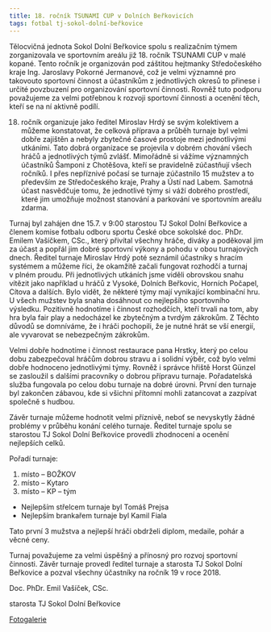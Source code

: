 ```yaml
---
title: 18. ročník TSUNAMI CUP v Dolních Beřkovicích
tags: fotbal tj-sokol-dolní-beřkovice
---
```


Tělocvičná jednota Sokol Dolní Beřkovice spolu s realizačním týmem zorganizovala ve sportovním areálu již 18. ročník TSUNAMI CUP v malé kopané. Tento ročník je organizován pod záštitou hejtmanky Středočeského kraje Ing. Jaroslavy Pokorné Jermanové, což je velmi významné pro takovouto sportovní činnost a účastníkům z jednotlivých okresů to přinese i určité povzbuzení pro organizování sportovní činnosti. Rovněž tuto podporu považujeme za velmi potřebnou k rozvoji sportovní činnosti a ocenění těch, kteří se na ní aktivně podílí.



18. ročník organizuje jako ředitel Miroslav Hrdý se svým kolektivem a můžeme konstatovat, že celková příprava a průběh turnaje byl velmi dobře zajištěn a nebyly zbytečné časové prostoje mezi jednotlivými utkáními. Tato dobrá organizace se projevila v dobrém chování všech hráčů a jednotlivých týmů zvlášť. Mimořádně si vážíme významných účastníků Šamponi z Chotěšova, kteří se pravidelně zúčastňují všech ročníků. I přes nepříznivé počasí se turnaje zúčastnilo 15 mužstev a to především ze Středočeského kraje, Prahy a Ústí nad Labem. Samotná účast nasvědčuje tomu, že jednotlivé týmy si váží dobrého prostředí, které jim umožňuje možnost stanování a parkování ve sportovním areálu zdarma.



Turnaj byl zahájen dne 15.7. v 9:00 starostou TJ Sokol Dolní Beřkovice a členem komise fotbalu odboru sportu České obce sokolské doc. PhDr. Emilem Vašíčkem, CSc., který přivítal všechny hráče, diváky a poděkoval jim za účast a popřál jim dobré sportovní výkony a pohodu v obou turnajových dnech. Ředitel turnaje Miroslav Hrdý poté seznámil účastníky s hracím systémem a můžeme říci, že okamžitě začali fungovat rozhodčí a turnaj v plném proudu. Při jednotlivých utkáních jsme viděli obrovskou snahu vítězit jako například u hráčů z Vysoké, Dolních Beřkovic, Horních Počapel, Cítova a dalších. Bylo vidět, že některé týmy mají vynikající kombinační hru. U všech mužstev byla snaha dosáhnout co nejlepšího sportovního výsledku. Pozitivně hodnotíme i činnost rozhodčích, kteří trvali na tom, aby hra byla fair play a nedocházel ke zbytečným a tvrdým zákrokům. Z Těchto důvodů se domníváme, že i hráči pochopili, že je nutné hrát se vší energií, ale vyvarovat se nebezpečným zákrokům.





Velmi dobře hodnotíme i činnost restaurace pana Hrstky, který po celou dobu zabezpečoval hráčům dobrou stravu a i solidní výběr, což bylo velmi dobře hodnoceno jednotlivými týmy. Rovněž i správce hřiště Horst Günzel se zasloužil s dalšími pracovníky o dobrou přípravu turnaje. Pořadatelská služba fungovala po celou dobu turnaje na dobré úrovni. První den turnaje byl zakončen zábavou, kde si všichni přítomní mohli zatancovat a zazpívat společně s hudbou.




Závěr turnaje můžeme hodnotit velmi příznivě, neboť se nevyskytly žádné problémy v průběhu konání celého turnaje. Ředitel turnaje spolu se starostou TJ Sokol Dolní Beřkovice provedli zhodnocení a ocenění nejlepších celků.


Pořadí turnaje:

1. místo – BOŽKOV
2. místo – Kytaro
3. místo – KP – tým

* Nejlepším střelcem turnaje byl Tomáš Prejsa
* Nejlepším brankařem turnaje byl Kamil Fiala

Tato první 3 mužstva a nejlepší hráči obdrželi diplom, medaile, pohár a věcné ceny.

Turnaj považujeme za velmi úspěšný a přínosný pro rozvoj sportovní činnosti. Závěr turnaje provedl ředitel turnaje a starosta TJ Sokol Dolní Beřkovice a pozval všechny účastníky na ročník 19 v roce 2018.

Doc. PhDr. Emil Vašíček, CSc.

starosta TJ Sokol Dolní Beřkovice

[Fotogalerie](https://photos.app.goo.gl/WaeQMAuPduGKkOaV2)